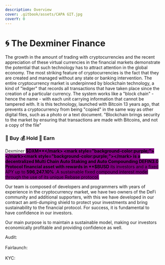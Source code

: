 ```yaml
---
description: Overview
cover: .gitbook/assets/CAPA GIT.jpg
coverY: 0
---
```


# 🌀 The Dexminer Finance

The growth in the amount of trading with cryptocurrencies and the recent appreciation of these virtual currencies in the financial markets demonstrate the potential that such technology has to attract attention in the global economy. The most striking feature of cryptocurrencies is the fact that they are created and managed without any state or banking intervention. The entire cryptocurrency market is underpinned by blockchain technology, a kind of "ledger" that records all transactions that have taken place since the creation of a particular currency. The system works like a "block chain" - hence the name - with each unit carrying information that cannot be tampered with. It is this technology, launched with Bitcoin 13 years ago, that prevents a cryptocurrency from being "copied" in the same way as other digital files, such as a photo or a text document. "Blockchain brings security to the market by ensuring that transactions are made with Bitcoins, and not a copy of the file"

### &#x20;                                    💸 Buy  💰 Hold  🤑 Earn

Dexminer <mark style="background-color:purple;"></mark> <mark style="background-color:purple;"></mark><mark style="background-color:purple;">**$DXM**</mark> <mark style="background-color:purple;"></mark><mark style="background-color:purple;"></mark> is a decentralized Multi Chain Auto Staking and Auto Compounding DEFIN3.0 Protocol financial asset with rewards in **$BUSD** its investors and a fixed APY up to <mark style="background-color:purple;">**596,247.10%**</mark> .A sustainable fixed compound interest model through the use of its unique Rebase protocol.

Our team is composed of developers and programmers with years of experience in the cryptocurrency market, we have two owners of the DeFi community and additional supporters, with this we have developed in our contract an anti-dumping shield to protect your investments and bring sustainability to the financial protocol. For success, it is fundamental to have confidence in our investors.

Our main purpose is to maintain a sustainable model, making our investors economically profitable and providing confidence as well.

Audit:\
\
Fairlaunch:\
\
KYC:







&#x20;                        &#x20;

